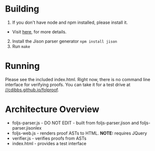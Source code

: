 # Building
1. If you don't have node and npm installed, please install it.
 * Visit [here](https://github.com/joyent/node/wiki/Installing-Node.js-via-package-manager), for more details.
2. Install the Jison parser generator `npm install jison`
3. Run `make`

# Running
Please see the included index.html. Right now, there is no command line interface for verifying proofs.
You can take it for a test drive at [//cdibbs.github.io/folproof](//cdibbs.github.io/folproof).

# Architecture Overview
* foljs-parser.js - DO NOT EDIT - built from foljs-parser.jison and foljs-parser.jisonlex
* foljs-web.js - renders proof ASTs to HTML. **NOTE:** requires JQuery
* verifier.js - verifies proofs from ASTs
* index.html - provides a test interface

